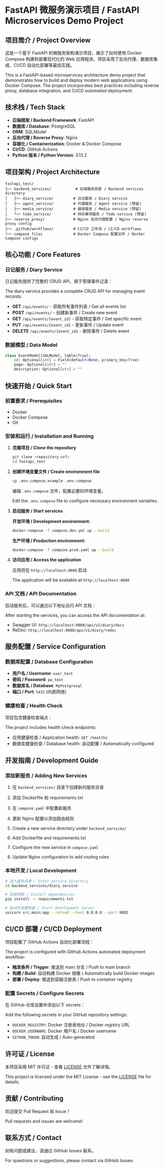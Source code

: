 # FastAPI 微服务演示项目 / FastAPI Microservices Demo Project

## 项目简介 / Project Overview

这是一个基于 FastAPI 的微服务架构演示项目，展示了如何使用 Docker Compose 构建和部署现代化的 Web 应用程序。项目采用了反向代理、数据库集成、CI/CD 自动化部署等最佳实践。

This is a FastAPI-based microservices architecture demo project that demonstrates how to build and deploy modern web applications using Docker Compose. The project incorporates best practices including reverse proxy, database integration, and CI/CD automated deployment.

## 技术栈 / Tech Stack

- **后端框架 / Backend Framework**: FastAPI
- **数据库 / Database**: PostgreSQL
- **ORM**: SQLModel
- **反向代理 / Reverse Proxy**: Nginx
- **容器化 / Containerization**: Docker & Docker Compose
- **CI/CD**: GitHub Actions
- **Python 版本 / Python Version**: 3.13.2

## 项目架构 / Project Architecture

```
fastapi_test/
├── backend_services/           # 后端服务目录 / Backend services directory
│   ├── diary_service/         # 日记服务 / Diary service
│   ├── agent_service/         # 代理服务 / Agent service (预留)
│   ├── media_service/         # 媒体服务 / Media service (预留)
│   └── todo_service/          # 待办事项服务 / Todo service (预留)
├── reverse_proxy/             # Nginx 反向代理配置 / Nginx reverse proxy config
├── .github/workflows/         # CI/CD 工作流 / CI/CD workflows
└── compose files              # Docker Compose 配置文件 / Docker Compose configs
```

## 核心功能 / Core Features

### 日记服务 / Diary Service

日记服务提供了完整的 CRUD API，用于管理事件记录：

The diary service provides a complete CRUD API for managing event records:

- **GET** `/api/events/` - 获取所有事件列表 / Get all events list
- **POST** `/api/events/` - 创建新事件 / Create new event
- **GET** `/api/events/{event_id}` - 获取特定事件 / Get specific event
- **PUT** `/api/events/{event_id}` - 更新事件 / Update event
- **DELETE** `/api/events/{event_id}` - 删除事件 / Delete event

### 数据模型 / Data Model

```python
class EventModel(SQLModel, table=True):
    id: Optional[int] = Field(default=None, primary_key=True)
    page: Optional[str] = ""
    description: Optional[str] = ""
```

## 快速开始 / Quick Start

### 前置要求 / Prerequisites

- Docker
- Docker Compose
- Git

### 安装和运行 / Installation and Running

1. **克隆项目 / Clone the repository**
   ```bash
   git clone <repository-url>
   cd fastapi_test
   ```

2. **创建环境变量文件 / Create environment file**
   ```bash
   cp .env.compose.example .env.compose
   ```
   
   编辑 `.env.compose` 文件，配置必要的环境变量。
   
   Edit the `.env.compose` file to configure necessary environment variables.

3. **启动服务 / Start services**
   
   **开发环境 / Development environment:**
   ```bash
   docker-compose -f compose.dev.yml up --build
   ```
   
   **生产环境 / Production environment:**
   ```bash
   docker-compose -f compose.prod.yaml up --build
   ```

4. **访问应用 / Access the application**
   
   应用将在 `http://localhost:8080` 启动
   
   The application will be available at `http://localhost:8080`

### API 文档 / API Documentation

启动服务后，可以通过以下地址访问 API 文档：

After starting the services, you can access the API documentation at:

- Swagger UI: `http://localhost:8080/api/v1/diary/docs`
- ReDoc: `http://localhost:8080/api/v1/diary/redoc`

## 服务配置 / Service Configuration

### 数据库配置 / Database Configuration

- **用户名 / Username**: `user_test`
- **密码 / Password**: `pw_test`
- **数据库名 / Database**: `MyPostgresql`
- **端口 / Port**: `5432` (内部网络)

### 健康检查 / Health Check

项目包含健康检查端点：

The project includes health check endpoints:

- 应用健康检查 / Application health: `GET /healthz`
- 数据库健康检查 / Database health: 自动配置 / Automatically configured

## 开发指南 / Development Guide

### 添加新服务 / Adding New Services

1. 在 `backend_services/` 目录下创建新的服务目录
2. 添加 Dockerfile 和 requirements.txt
3. 在 `compose.yaml` 中配置新服务
4. 更新 Nginx 配置以添加路由规则

1. Create a new service directory under `backend_services/`
2. Add Dockerfile and requirements.txt
3. Configure the new service in `compose.yaml`
4. Update Nginx configuration to add routing rules

### 本地开发 / Local Development

```bash
# 进入服务目录 / Enter service directory
cd backend_services/diary_service

# 安装依赖 / Install dependencies
pip install -r requirements.txt

# 启动开发服务器 / Start development server
uvicorn src.main:app --reload --host 0.0.0.0 --port 8002
```

## CI/CD 部署 / CI/CD Deployment

项目配置了 GitHub Actions 自动化部署流程：

The project is configured with GitHub Actions automated deployment workflow:

- **触发条件 / Trigger**: 推送到 main 分支 / Push to main branch
- **构建 / Build**: 自动构建 Docker 镜像 / Automatically build Docker images
- **部署 / Deploy**: 推送到容器注册表 / Push to container registry

### 配置 Secrets / Configure Secrets

在 GitHub 仓库设置中添加以下 secrets：

Add the following secrets in your GitHub repository settings:

- `DOCKER_REGISTRY`: Docker 注册表地址 / Docker registry URL
- `DOCKER_USERNAME`: Docker 用户名 / Docker username
- `GITHUB_TOKEN`: 自动生成 / Auto-generated

## 许可证 / License

本项目采用 MIT 许可证 - 查看 [LICENSE](LICENSE) 文件了解详情。

This project is licensed under the MIT License - see the [LICENSE](LICENSE) file for details.

## 贡献 / Contributing

欢迎提交 Pull Request 和 Issue！

Pull requests and issues are welcome!

## 联系方式 / Contact

如有问题或建议，请通过 GitHub Issues 联系。

For questions or suggestions, please contact via GitHub Issues.

        
